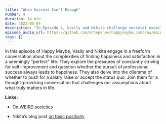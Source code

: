 ```yaml
---
title: "When Success Isn't Enough"
number: 4
duration: 14 min
date: 2023-05-04
description: "In Episode 4, Vasily and Nikita challenge societal expectations by exploring the complexities of finding happiness amidst the pressure to constantly strive for self-improvement and professional success."
episode_audio_url: https://github.com/nchepanov/happymaybe.com/raw/main/episodes/hm-004.mp3
tags: []
---
```


<p>In this episode of Happy Maybe, Vasily and Nikita engage in a freeform conversation about the complexities of finding happiness and satisfaction in a seemingly "perfect" life. They explore the pressures of constantly striving for self-improvement and question whether the pursuit of professional success always leads to happiness. They also delve into the dilemma of whether to push for a salary raise or accept the status quo. Join them for a thought-provoking conversation that challenges our assumptions about what truly matters in life.</p><p><strong>Links:</strong></p><ul>  <li>    <p><a target="_blank" rel="noopener noreferrer nofollow" href="https://news.harvard.edu/gazette/story/2020/09/joseph-henrich-explores-weird-societies/">On WEIRD societies</a></p>  </li>  <li>    <p>Nikita’s blog post <a target="_blank" rel="noopener noreferrer nofollow" href="https://chepanov.com/irreconcilable-differences/">on toxic positivity</a></p>    <p></p>  </li></ul>
